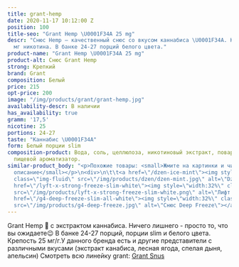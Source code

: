 ```yaml
---
title: grant-hemp
date: 2020-11-17 10:12:00 Z
position: 100
title-seo: "Grant Hemp \U0001F34A 25 mg"
descr: "Снюс Hemp — качественный снюс со вкусом каннабиса \U0001F34A. Крепость 25
  мг никотина. В банке 24-27 порций белого цвета."
product-name: "Grant Hemp \U0001F34A 25 mg"
product-alt: Снюс Grant Hemp
strong: Крепкий
brand: Grant
composition: Белый
price: 215
opt-price: 200
image: "/img/products/grant/grant-hemp.jpg"
availability-descr: В наличии
has_availability: true
gramm: '17,5'
nicotine: 25
portions: 24-27
taste: "Каннабис \U0001F34A"
form: Белый порции slim
composition-product: Вода, соль, целлюлоза, никотиновый экстракт, поваренная сода,
  пищевой ароматизатор.
similar-product_body: "<p>Похожие товары: <small>Жмите на картинки и читайте полное
  описание</small></p>\n<div>\n\t\t<a href=\"/dzen-ice-mint\"><img style=\"width:32%\"
  class=\"img-fluid\" src=\"/img/products/dzen/dzen-mint.jpg\" alt=\"Dzen Ice Mint\"></a>\n\t\t<a
  href=\"/lyft-x-strong-freeze-slim-white\"><img style=\"width:32%\" class=\"img-fluid\"
  src=\"/img/products/lyft-x-strong-freeze-slim-white.png\" alt=\"Лифт фриз\"></a>\n<a
  href=\"/g4-deep-freeze-slim-all-white\"><img style=\"width:32%\" class=\"img-fluid\"
  src=\"/img/products/g4-deep-freeze.jpg\" alt=\"Снюс Deep Freeze\"></a>\n</div>"
---
```


Grant Hemp 🌱 с экстрактом каннабиса. Ничего лишнего - просто то, что вы ожидаете😉 В банке 24-27 порций, порции slim и белого цвета. Крепость 25 мг/г.У данного бренда есть и другие представители c различными вкусами (экстракт канабиса, лесная ягода, спелая дыня, апельсин) Смотреть всю линейку grant: <a href="/grant-snus">Grant Snus</a>